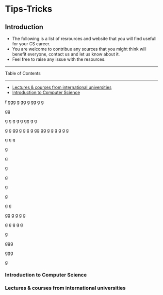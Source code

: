 # Tips-Tricks

## Introduction

- The following is a list of resrources and website that you will find usefull for your CS career.
- You are welcome to contribue any sources that you might think will benefit everyone, contact us and let us know about it.
- Feel free to raise any issue with the resources.

------------------------------

Table of Contents

------------------------------

- [Lectures & courses from international universities](#Lectures-&-courses-from-international-universities)
- [Introduction to Computer Science](#introduction-to-computer-science)








f
ggg
g
gg
g
gg
g
g

gg

g
g
g
g
g
gg
g
g

g
g
gg
g
g
g
g
gg
gg
g
g
g
g
g
g

g
g
g


g


g


g



g


g


g


g
g

gg
g
g
g
g

g
g
g
g
g



g

ggg


ggg


g






### Introduction to Computer Science
### Lectures & courses from international universities
